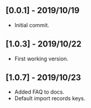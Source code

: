 ## [0.0.1] - 2019/10/19

* Initial commit.

## [1.0.3] - 2019/10/22

* First working version.

## [1.0.7] - 2019/10/23

* Added FAQ to docs.
* Default import records keys.
